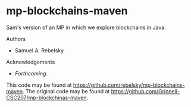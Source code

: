 # mp-blockchains-maven

Sam's version of an MP in which we explore blockchains in Java.

Authors

* Samuel A. Rebelsky

Acknowledgements

* _Forthcoming_.

This code may be found at <https://github.com/rebelsky/mp-blockchains-maven>. The original code may be found at <https://github.com/Grinnell-CSC207/mp-blockchinas-maven>.

